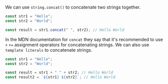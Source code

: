 We can use `string.concat()` to concatenate two strings together.

```js
const str1 = "Hello";
const str2 = "World";

const result = str1.concat(" ", str2); // Hello World
```

In the MDN documentation for `concat` they say that it's recommended to use `+` `+=` assignment operators for concatenating strings. We can also use `template literals` to concatenate strings.

```js
const str1 = "Hello";
const str2 = "World";

const result = str1 + " " + str2; // Hello World
const result2 = `${str1} ${str2}`; // Hello World
```
